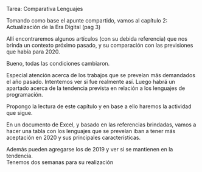 Tarea: Comparativa Lenguajes

Tomando como base el apunte compartido, vamos al capítulo 2: Actualización de la Era Digital (pag 3)

Allí encontraremos algunos artículos (con su debida referencia) que nos brinda un contexto próximo pasado, y su comparación con las previsiones que había para 2020. 

Bueno, todas las condiciones cambiaron. 

Especial atención acerca de los trabajos que se preveían más demandados el año pasado. Intentemos ver si fue realmente así. 
Luego habrá un apartado acerca de la tendencia prevista en relación a los lenguajes de programación. 

Propongo la lectura de este capítulo y en base a ello haremos la actividad que sigue. 

En un documento de Excel, y basado en las referencias brindadas, vamos a hacer una tabla con los lenguajes que se preveían iban a tener más aceptación en 2020 y sus principales características. 

Además pueden agregarse los de 2019 y ver si se mantienen en la tendencia.  
Tenemos dos semanas para su realización

